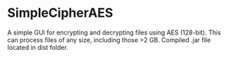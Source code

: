 # SimpleCipherAES
A simple GUI for encrypting and decrypting files using AES (128-bit).
This can process files of any size, including those >2 GB.
Compiled .jar file located in dist folder.
